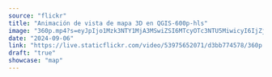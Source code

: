 ```yaml
---
source: "flickr"
title: "Animación de vista de mapa 3D en QGIS-600p-hls"
image: "360p.mp4?s=eyJpIjo1Mzk3NTY1MjA3MSwiZSI6MTcyOTc3NTU5MiwicyI6IjZjMDc5MmQxMTA2ODE3NGVjNDRkMmY4OTZjNjIzOGRjOGQ4N2QyOWMiLCJ2IjoxfQ.mp4"
date: "2024-09-06"
link: "https://live.staticflickr.com/video/53975652071/d3bb774578/360p.mp4?s=eyJpIjo1Mzk3NTY1MjA3MSwiZSI6MTcyOTc3NTU5MiwicyI6IjZjMDc5MmQxMTA2ODE3NGVjNDRkMmY4OTZjNjIzOGRjOGQ4N2QyOWMiLCJ2IjoxfQ"
draft: "true"
showcase: "map"
---
```

